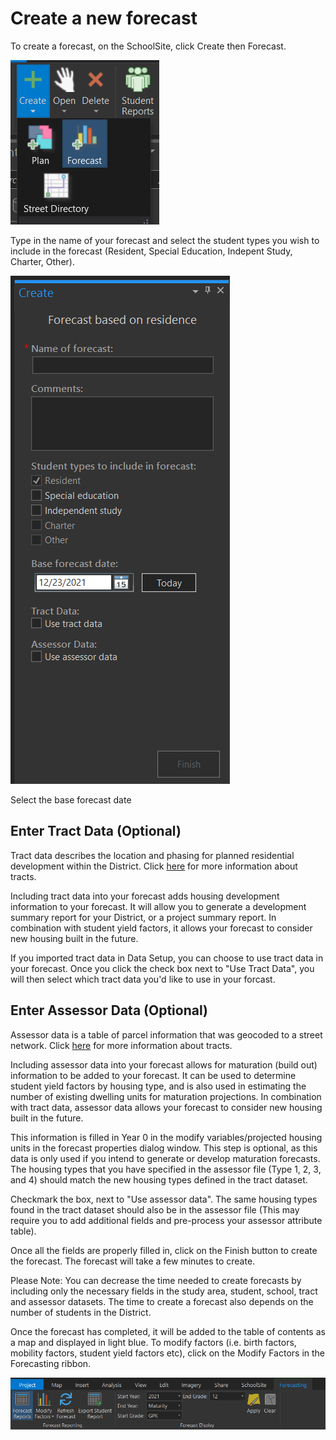 # Create a new forecast

To create a forecast, on the SchoolSite, click Create then Forecast.

![createForecast](forecastImages/createForecast.png)

Type in the name of your forecast and select the student types you wish to include in the forecast (Resident, Special Education, Indepent Study, Charter, Other).

![createForecastPane](forecastImages/createForecastPane.png)

Select the base forecast date

## Enter Tract Data (Optional)
Tract data describes the location and phasing for planned residential development within the District. Click [here](../dataManagement/createData/createTracts.md) for more information about tracts. 

Including tract data into your forecast adds housing development information to your forecast. It will allow you to generate a development summary report for your District, or a project summary report. In combination with student yield factors, it allows your forecast to consider new housing built in the future.

If you imported tract data in Data Setup, you can choose to use tract data in your forecast. Once you click the check box next to "Use Tract Data", you will then select which tract data you'd like to use in your forcast. 
 
## Enter Assessor Data (Optional)
Assessor data is a table of parcel information that was geocoded to a street network.  Click [here](../dataManagement/createData/createAssessor.md) for more information about tracts. 

Including assessor data into your forecast allows for maturation (build out) information to be added to your forecast. It can be used to determine student yield factors by housing type, and is also used in estimating the number of existing dwelling units for maturation projections. In combination with tract data, assessor data allows your forecast to consider new housing built in the future.

This information is filled in Year 0 in the modify variables/projected housing units in the forecast properties dialog window.  This step is optional, as this data is only used if you intend to generate or develop maturation forecasts.  The housing types that you have specified in the assessor file (Type 1, 2, 3, and 4) should match the new housing types defined in the tract dataset.

Checkmark the box, next to "Use assessor data". The same housing types found in the tract dataset should also be in the assessor file (This may require you to add additional fields and pre-process your assessor attribute table).

Once all the fields are properly filled in, click on the Finish button to create the forecast.  The forecast will take a few minutes to create.

Please Note:  You can decrease the time needed to create forecasts by including only the necessary fields in the study area, student, school, tract and assessor datasets.  The time to create a forecast also depends on the number of students in the District.

Once the forecast has completed, it will be added to the table of contents as a map and displayed in light blue. To modify factors (i.e. birth factors, mobility factors, student yield factors etc), click on the Modify Factors in the Forecasting ribbon.

![forecastRibbon](forecastImages/forecastRibbon.png)
